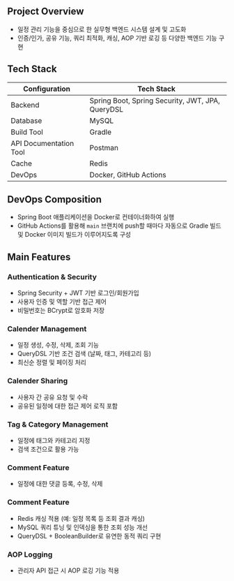 ## Project Overview
- 일정 관리 기능을 중심으로 한 실무형 백엔드 시스템 설계 및 고도화
- 인증/인가, 공유 기능, 쿼리 최적화, 캐싱, AOP 기반 로깅 등 다양한 백엔드 기능 구현

## Tech Stack
| Configuration | Tech Stack |
|------|-----------|
| Backend | Spring Boot, Spring Security, JWT, JPA, QueryDSL |
| Database | MySQL |
| Build Tool | Gradle |
| API Documentation Tool | Postman |
| Cache | Redis |
| DevOps | Docker, GitHub Actions |

## DevOps Composition
- Spring Boot 애플리케이션을 Docker로 컨테이너화하여 실행
- GitHub Actions를 활용해 `main` 브랜치에 push할 때마다 자동으로 Gradle 빌드 및 Docker 이미지 빌드가 이루어지도록 구성

## Main Features
### Authentication & Security
- Spring Security + JWT 기반 로그인/회원가입
- 사용자 인증 및 역할 기반 접근 제어
- 비밀번호는 BCrypt로 암호화 저장

### Calender Management
- 일정 생성, 수정, 삭제, 조회 기능
- QueryDSL 기반 조건 검색 (날짜, 태그, 카테고리 등)
- 최신순 정렬 및 페이징 처리

### Calender Sharing
- 사용자 간 공유 요청 및 수락
- 공유된 일정에 대한 접근 제어 로직 포함

### Tag & Category Management
- 일정에 태그와 카테고리 지정
- 검색 조건으로 활용 가능

### Comment Feature
- 일정에 대한 댓글 등록, 수정, 삭제

### Comment Feature
- Redis 캐싱 적용 (예: 일정 목록 등 조회 결과 캐싱)
- MySQL 쿼리 튜닝 및 인덱싱을 통한 조회 성능 개선
- QueryDSL + BooleanBuilder로 유연한 동적 쿼리 구현

### AOP Logging
- 관리자 API 접근 시 AOP 로깅 기능 적용

